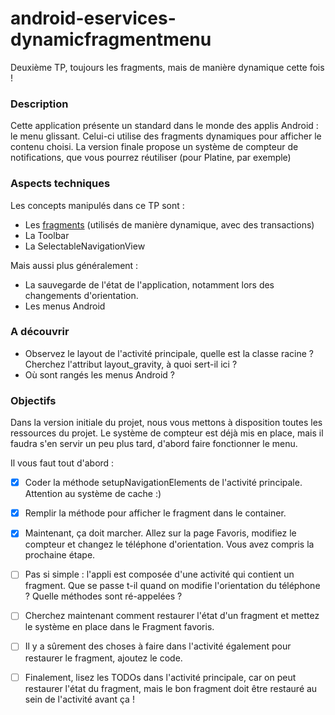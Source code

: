 # android-eservices-dynamicfragmentmenu

Deuxième TP, toujours les fragments, mais de manière dynamique cette fois !



### Description
Cette application présente un standard dans le monde des applis Android : le menu glissant.
Celui-ci utilise des fragments dynamiques pour afficher le contenu choisi.
La version finale propose un système de compteur de notifications, que vous pourrez réutiliser (pour Platine, par exemple)


### Aspects techniques
Les concepts manipulés dans ce TP sont :
- Les [fragments](https://developer.android.com/guide/components/fragments) (utilisés de manière dynamique, avec des transactions)
- La Toolbar
- La SelectableNavigationView


Mais aussi plus généralement :
- La sauvegarde de l'état de l'application, notamment lors des changements d'orientation.
- Les menus Android


### A découvrir
- Observez le layout de l'activité principale, quelle est la classe racine ? Cherchez l'attribut layout_gravity, à quoi sert-il ici ?
- Où sont rangés les menus Android ?


### Objectifs
Dans la version initiale du projet, nous vous mettons à disposition toutes les ressources du projet.
Le système de compteur est déjà mis en place, mais il faudra s'en servir un peu plus tard, d'abord faire fonctionner le menu.

Il vous faut tout d'abord :
- [x] Coder la méthode setupNavigationElements de l'activité principale. Attention au système de cache :)
- [x] Remplir la méthode pour afficher le fragment dans le container. 
- [x] Maintenant, ça doit marcher. Allez sur la page Favoris, modifiez le compteur et changez le téléphone d'orientation. Vous avez compris la prochaine étape.
- [ ] Pas si simple : l'appli est composée d'une activité qui contient un fragment. Que se passe t-il quand on modifie l'orientation du téléphone ? Quelle méthodes sont ré-appelées ?
- [ ] Cherchez maintenant comment restaurer l'état d'un fragment et mettez le système en place dans le Fragment favoris.
- [ ] Il y a sûrement des choses à faire dans l'activité également pour restaurer le fragment, ajoutez le code.
- [ ] Finalement, lisez les TODOs dans l'activité principale, car on peut restaurer l'état du fragment, mais le bon fragment doit être restauré au sein de l'activité avant ça !

